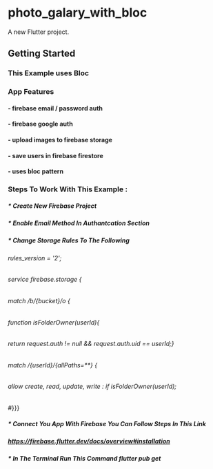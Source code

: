 # photo_galary_with_bloc

A new Flutter project.

## Getting Started


### This Example uses Bloc 

### App Features 
#### - firebase email / password auth
#### - firebase google auth
#### - upload images to firebase storage
#### - save users in firebase firestore
#### - uses bloc pattern


### Steps To Work With This Example :

##### * Create New Firebase Project
##### * Enable Email Method In Authantcation Section
##### * Change Storage Rules To The Following 

###### rules_version = '2';
###### service firebase.storage {
###### match /b/{bucket}/o {
###### function isFolderOwner(userId){
###### return request.auth != null && request.auth.uid == userId;}
######  match /{userId}/{allPaths=**} {
######  allow create, read, update, write : if isFolderOwner(userId);
#}}}
##### * Connect You App With Firebase You Can Follow Steps In This Link
##### https://firebase.flutter.dev/docs/overview#installation
##### * In The Terminal Run This Command flutter pub get

